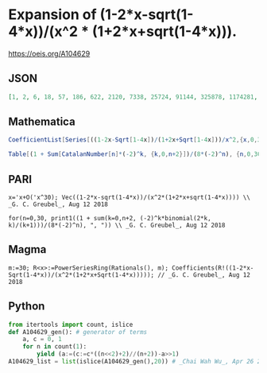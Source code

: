 # Expansion of \(1\-2\*x\-sqrt\(1\-4\*x\)\)/\(x^2 \* \(1\+2\*x\+sqrt\(1\-4\*x\)\)\)\.
https://oeis.org/A104629
## JSON
```JSON
[1, 2, 6, 18, 57, 186, 622, 2120, 7338, 25724, 91144, 325878, 1174281, 4260282, 15548694, 57048048, 210295326, 778483932, 2892818244, 10786724388, 40347919626, 151355847012, 569274150156, 2146336125648, 8110508473252]
```
## Mathematica
```Mathematica
CoefficientList[Series[((1-2x-Sqrt[1-4x])/(1+2x+Sqrt[1-4x]))/x^2,{x,0,30}],x] (* _Harvey P. Dale_, Jul 23 2016 *)
```
```Mathematica
Table[(1 + Sum[CatalanNumber[n]*(-2)^k, {k,0,n+2}])/(8*(-2)^n), {n,0,30}] (* _G. C. Greubel_, Aug 12 2018 *)
```
## PARI
```PARI
x='x+O('x^30); Vec((1-2*x-sqrt(1-4*x))/(x^2*(1+2*x+sqrt(1-4*x)))) \\ _G. C. Greubel_, Aug 12 2018
```
```PARI
for(n=0,30, print1((1 + sum(k=0,n+2, (-2)^k*binomial(2*k, k)/(k+1)))/(8*(-2)^n), ", ")) \\ _G. C. Greubel_, Aug 12 2018
```
## Magma
```Magma
m:=30; R<x>:=PowerSeriesRing(Rationals(), m); Coefficients(R!((1-2*x-Sqrt(1-4*x))/(x^2*(1+2*x+Sqrt(1-4*x))))); // _G. C. Greubel_, Aug 12 2018
```
## Python
```Python
from itertools import count, islice
def A104629_gen(): # generator of terms
    a, c = 0, 1
    for n in count(1):
        yield (a:=(c:=c*((n<<2)+2)//(n+2))-a>>1)
A104629_list = list(islice(A104629_gen(),20)) # _Chai Wah Wu_, Apr 26 2023
```
